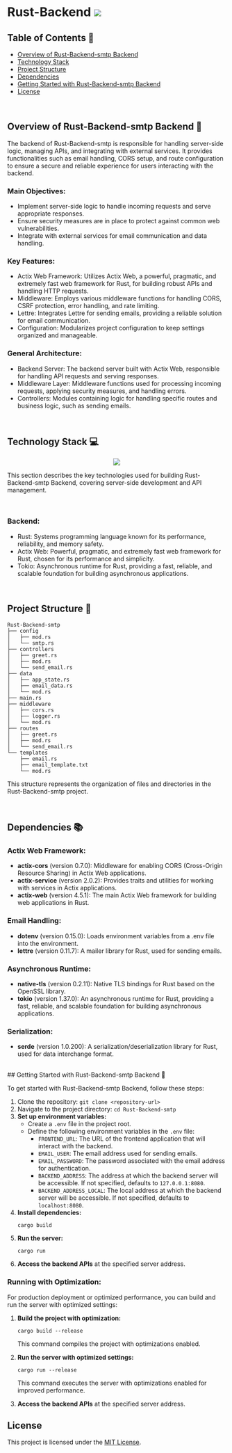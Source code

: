 # Rust-Backend <img src="https://skillicons.dev/icons?i=rust" />

## Table of Contents 📑

-   [Overview of Rust-Backend-smtp Backend](#overview-of-rust-backend-smtp-backend-)
-   [Technology Stack](#technology-stack-)
-   [Project Structure](#project-structure-)
-   [Dependencies](#dependencies-)
-   [Getting Started with Rust-Backend-smtp Backend](#getting-started-with-rust-backend-smtp-backend-)
-   [License](#license-)

<br>

## Overview of Rust-Backend-smtp Backend 🔎

The backend of Rust-Backend-smtp is responsible for handling server-side logic, managing APIs, and integrating with external services. It provides functionalities such as email handling, CORS setup, and route configuration to ensure a secure and reliable experience for users interacting with the backend.

### Main Objectives:

-   Implement server-side logic to handle incoming requests and serve appropriate responses.
-   Ensure security measures are in place to protect against common web vulnerabilities.
-   Integrate with external services for email communication and data handling.

### Key Features:

-   Actix Web Framework: Utilizes Actix Web, a powerful, pragmatic, and extremely fast web framework for Rust, for building robust APIs and handling HTTP requests.
-   Middleware: Employs various middleware functions for handling CORS, CSRF protection, error handling, and rate limiting.
-   Lettre: Integrates Lettre for sending emails, providing a reliable solution for email communication.
-   Configuration: Modularizes project configuration to keep settings organized and manageable.

### General Architecture:

-   Backend Server: The backend server built with Actix Web, responsible for handling API requests and serving responses.
-   Middleware Layer: Middleware functions used for processing incoming requests, applying security measures, and handling errors.
-   Controllers: Modules containing logic for handling specific routes and business logic, such as sending emails.

<br>

## Technology Stack 💻

<p align="center">
    <img src="https://skillicons.dev/icons?i=rust" />
</p>

This section describes the key technologies used for building Rust-Backend-smtp Backend, covering server-side development and API management.

<br>

### Backend:

-   Rust: Systems programming language known for its performance, reliability, and memory safety.
-   Actix Web: Powerful, pragmatic, and extremely fast web framework for Rust, chosen for its performance and simplicity.
-   Tokio: Asynchronous runtime for Rust, providing a fast, reliable, and scalable foundation for building asynchronous applications.

<br>

## Project Structure 📂

```
Rust-Backend-smtp
├── config
│   ├── mod.rs
│   └── smtp.rs
├── controllers
│   ├── greet.rs
│   ├── mod.rs
│   └── send_email.rs
├── data
│   ├── app_state.rs
│   ├── email_data.rs
│   └── mod.rs
├── main.rs
├── middleware
│   ├── cors.rs
│   ├── logger.rs
│   └── mod.rs
├── routes
│   ├── greet.rs
│   ├── mod.rs
│   └── send_email.rs
└── templates
    ├── email.rs
    ├── email_template.txt
    └── mod.rs
```

This structure represents the organization of files and directories in the Rust-Backend-smtp project.

<br>

## Dependencies 📚

### Actix Web Framework:

-   **actix-cors** (version 0.7.0): Middleware for enabling CORS (Cross-Origin Resource Sharing) in Actix Web applications.
-   **actix-service** (version 2.0.2): Provides traits and utilities for working with services in Actix applications.
-   **actix-web** (version 4.5.1): The main Actix Web framework for building web applications in Rust.

### Email Handling:

-   **dotenv** (version 0.15.0): Loads environment variables from a .env file into the environment.
-   **lettre** (version 0.11.7): A mailer library for Rust, used for sending emails.

### Asynchronous Runtime:

-   **native-tls** (version 0.2.11): Native TLS bindings for Rust based on the OpenSSL library.
-   **tokio** (version 1.37.0): An asynchronous runtime for Rust, providing a fast, reliable, and scalable foundation for building asynchronous applications.

### Serialization:

-   **serde** (version 1.0.200): A serialization/deserialization library for Rust, used for data interchange format.

<br>
## Getting Started with Rust-Backend-smtp Backend 🚀

To get started with Rust-Backend-smtp Backend, follow these steps:

1. Clone the repository: `git clone <repository-url>`
2. Navigate to the project directory: `cd Rust-Backend-smtp`
3. **Set up environment variables:**
    - Create a `.env` file in the project root.
    - Define the following environment variables in the `.env` file:
        - `FRONTEND_URL`: The URL of the frontend application that will interact with the backend.
        - `EMAIL_USER`: The email address used for sending emails.
        - `EMAIL_PASSWORD`: The password associated with the email address for authentication.
        - `BACKEND_ADDRESS`: The address at which the backend server will be accessible. If not specified, defaults to `127.0.0.1:8080`.
        - `BACKEND_ADDRESS_LOCAL`: The local address at which the backend server will be accessible. If not specified, defaults to `localhost:8080`.
4. **Install dependencies:**
    ```shell
    cargo build
    ```
5. **Run the server:**
    ```shell
    cargo run
    ```
6. **Access the backend APIs** at the specified server address.

### Running with Optimization:

For production deployment or optimized performance, you can build and run the server with optimized settings:

1. **Build the project with optimization:**

    ```shell
    cargo build --release
    ```

    This command compiles the project with optimizations enabled.

2. **Run the server with optimized settings:**

    ```shell
    cargo run --release
    ```

    This command executes the server with optimizations enabled for improved performance.

3. **Access the backend APIs** at the specified server address.

## License

This project is licensed under the [MIT License](LICENSE).

